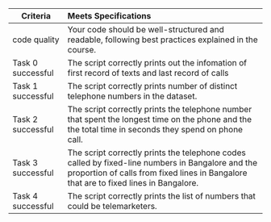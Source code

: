 | Criteria| Meets Specifications|
| ------------- |:-------------|
| code quality      | Your code should be well-structured and readable, following best practices explained in the course. |
| Task 0 successful | The script correctly prints out the infomation of first record of texts and last record of calls      |
| Task 1 successful | The script correctly prints number of distinct telephone numbers in the dataset.      |
| Task 2 successful |The script correctly prints the telephone number that spent the longest time on the phone and the the total time in seconds they spend on phone call.|
| Task 3 successful |The script correctly prints the telephone codes called by fixed-line numbers in Bangalore and the proportion of calls from fixed lines in Bangalore that are to fixed lines in Bangalore.      |
| Task 4 successful |The script correctly prints the list of numbers that could be telemarketers.     |